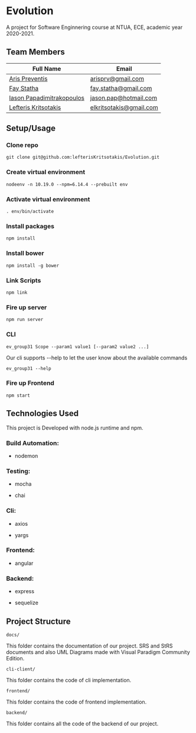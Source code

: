 # Evolution

A project for Software Enginnering course at NTUA, ECE, academic year 2020-2021.

## Team Members

| Full Name                                                      | Email                   |
|----------------------------------------------------------------|-------------------------|
| [Aris Preventis](https://github.com/arispr)                    | arisprv@gmail.com       |
| [Fay Statha](https://github.com/FayStatha)                     | fay.statha@gmail.com    |
| [Iason Papadimitrakopoulos](https://github.com/IasonasPap)     | jason.pap@hotmail.com   |
| [Lefteris Kritsotakis](https://github.com/lefterisKritsotakis) | elkritsotakis@gmail.com |


## Setup/Usage

### Clone repo

```git clone git@github.com:lefterisKritsotakis/Evolution.git```

### Create virtual environment

```nodeenv -n 10.19.0 --npm=6.14.4 --prebuilt env```

### Activate virtual environment

```. env/bin/activate```

### Install packages

```npm install```

### Install bower

```npm install -g bower```

### Link Scripts

```npm link```

### Fire up server

```npm run server```

### CLI

```ev_group31 Scope --param1 value1 [--param2 value2 ...]```

Our cli supports --help to let the user know about the available commands

```ev_group31 --help```

### Fire up Frontend

```npm start```

## Technologies Used

This project is Developed with node.js runtime and npm.


### Build Automation:

- nodemon

### Testing:

- mocha

- chai

### Cli:

- axios

- yargs

### Frontend:

- angular

### Backend:

- express

- sequelize


## Project Structure

```docs/```

This folder contains the documentation of our project. SRS and StRS documents and also UML Diagrams made with Visual Paradigm Community Edition.

```cli-client/```

This folder contains the code of cli implementation.

```frontend/```

This folder contains the code of frontend implementation.

```backend/```

This folder contains all the code of the backend of our project.

